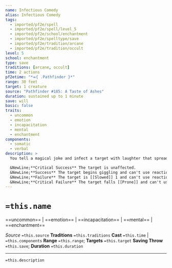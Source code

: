```yaml
---
name: Infectious Comedy
alias: Infectious Comedy
tags:
  - imported/pf2e/spell
  - imported/pf2e/spell/level_5
  - imported/pf2e/school/enchantment
  - imported/pf2e/spelltype/save
  - imported/pf2e/tradition/arcane
  - imported/pf2e/tradition/occult
level: 5
school: enchantment
type: save
traditions: [arcane, occult]
time: 2 actions
pf2etime: "*⬺{ .Pathfinder }*"
range: 30 feet
target: 1 creature
source: "Pathfinder #185: A Taste of Ashes"
duration: sustained up to 1 minute
save: will
basic: false
traits:
  - uncommon
  - emotion
  - incapacitation
  - mental
  - enchantment
components:
  - somatic
  - verbal
description: >
  You tell a magical joke and infect a target with laughter that spreads to those nearby. The first time you Sustain the Spell each round, you can target another creature you can see that is within 30 feet of an affected target. The new target need not be able to see or hear the affected target, as the humor spreads magically. You can't target the same creature more than once with this spell.

  &NewLine;**Critical Success** The target is unaffected.
  &NewLine;**Success** The target begins giggling and can't use reactions.
  &NewLine;**Failure** The target is [[Slowed]] 1 and can't use reactions.
  &NewLine;**Critical Failure** The target falls [[Prone]] and can't use actions or reactions for 1 round. It then suffers the failure effect.
---
```

# `=this.name`
==uncommon== | ==emotion== | ==incapacitation== | ==mental== | ==enchantment==

*Source* `=this.source`
**Traditions** `=this.traditions`
**Cast** `=this.time` | `=this.components`
**Range** `=this.range`; **Targets** `=this.target`
**Saving Throw** `=this.save`; **Duration** `=this.duration`

***
`=this.description`